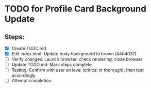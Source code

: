 # TODO for Profile Card Background Update

## Steps:

- [x] Create TODO.md
- [x] Edit index.html: Update body background to brown (#4b4037)
- [ ] Verify changes: Launch browser, check rendering, close browser
- [ ] Update TODO.md: Mark steps complete
- [ ] Testing: Confirm with user on level (critical or thorough), then test accordingly
- [ ] Attempt completion
